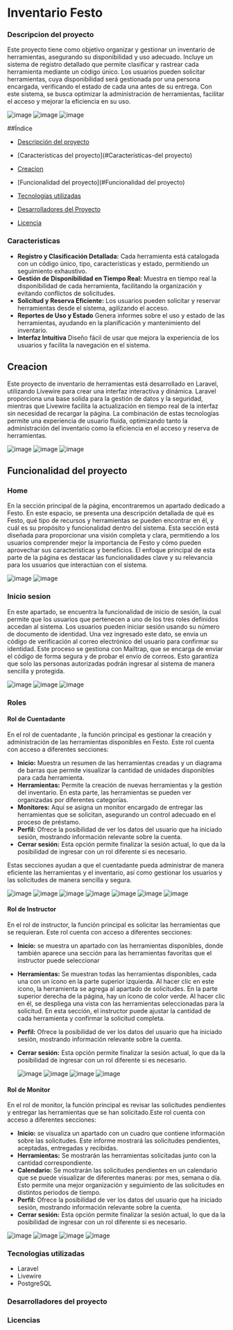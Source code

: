 

# Inventario Festo

### Descripcion del proyecto

Este proyecto tiene como objetivo organizar y gestionar un inventario de herramientas, asegurando su disponibilidad y uso adecuado. Incluye un sistema de registro detallado que permite clasificar y rastrear cada herramienta mediante un código único. Los usuarios pueden solicitar herramientas, cuya disponibilidad será gestionada por una persona encargada, verificando el estado de cada una antes de su entrega. Con este sistema, se busca optimizar la administración de herramientas, facilitar el acceso y mejorar la eficiencia en su uso.


![image](https://github.com/user-attachments/assets/c3148fdc-9c01-4c38-8e2c-a9f34018e930)
![image](https://github.com/user-attachments/assets/5f9b9f09-0269-4a63-949c-dab53e95c942)
![image](https://github.com/user-attachments/assets/56c8570e-66ca-434c-837d-37e9943b0b28)


##Índice

* [Descripción del proyecto](#Descripción-del-proyecto)

* [Características del proyecto](#Características-del proyecto)

* [Creacion](#Creacion)

* [Funcionalidad del proyecto](#Funcionalidad del proyecto)

* [Tecnologías utilizadas](#tecnologías-utilizadas)

* [Desarrolladores del Proyecto](#desarrolladores)

* [Licencia](#licencia)





### Caracteristicas

- **Registro y Clasificación Detallada:** 
Cada herramienta está catalogada con un código único, tipo, características y estado, permitiendo un seguimiento exhaustivo.
- **Gestión de Disponibilidad en Tiempo Real:**
Muestra en tiempo real la disponibilidad de cada herramienta, facilitando la organización y evitando conflictos de solicitudes.
- **Solicitud y Reserva Eficiente:**
 Los usuarios pueden solicitar y reservar herramientas desde el sistema, agilizando el acceso.
- **Reportes de Uso y Estado**
Genera informes sobre el uso y estado de las herramientas, ayudando en la planificación y mantenimiento del inventario.
- **Interfaz Intuitiva**
Diseño fácil de usar que mejora la experiencia de los usuarios y facilita la navegación en el sistema.



## Creacion

Este proyecto de inventario de herramientas está desarrollado en Laravel, utilizando Livewire para crear una interfaz interactiva y dinámica. Laravel proporciona una base solida para la gestión de datos y la seguridad, mientras que Livewire facilita la actualización en tiempo real de la interfaz sin necesidad de recargar la página. La combinación de estas tecnologías permite una experiencia de usuario fluida, optimizando tanto la administración del inventario como la eficiencia en el acceso y reserva de herramientas.

![image](https://github.com/user-attachments/assets/2030530b-8bff-4fcb-9e97-06831cc3c832)
![image](https://github.com/user-attachments/assets/cd6a956c-1911-43e7-ae76-512d8bdbbc9b)
![image](https://github.com/user-attachments/assets/0e33f577-dcac-4e66-82a4-39c352c4b9c3)




## Funcionalidad del proyecto

### Home
En la sección principal de la página, encontraremos un apartado dedicado a Festo. En este espacio, se presenta una descripción detallada de qué es Festo, qué tipo de recursos y herramientas se pueden encontrar en él, y cuál es su propósito y funcionalidad dentro del sistema. Esta sección está diseñada para proporcionar una visión completa y clara, permitiendo a los usuarios comprender mejor la importancia de Festo y cómo pueden aprovechar sus características y beneficios. El enfoque principal de esta parte de la página es destacar las funcionalidades clave y su relevancia para los usuarios que interactúan con el sistema.

![image](https://github.com/user-attachments/assets/1bc5915f-b7d8-4dff-a38a-8fe6e8c8a721)
![image](https://github.com/user-attachments/assets/bc4028f4-615e-4039-bcde-e8c93b14c47b)


### Inicio sesion

En este apartado, se encuentra la funcionalidad de inicio de sesión, la cual permite que los usuarios que pertenecen a uno de los tres roles definidos accedan al sistema. Los usuarios pueden iniciar sesión usando su número de documento de identidad. Una vez ingresado este dato, se envía un código de verificación al correo electrónico del usuario para confirmar su identidad. Este proceso se gestiona con Mailtrap, que se encarga de enviar el código de forma segura y de probar el envío de correos. Esto garantiza que solo las personas autorizadas podrán ingresar al sistema de manera sencilla y protegida.

![image](https://github.com/user-attachments/assets/622ef83f-3be5-4d12-a3fe-903d47e1569a)
![image](https://github.com/user-attachments/assets/5398494f-9a82-4bbb-8ffc-e82fe3baa246)
![image](https://github.com/user-attachments/assets/23e8de38-30a7-4af9-ac3e-916f7d34ec24)

### Roles

#### Rol de Cuentadante



En el rol de cuentadante , la función principal es gestionar la creación y administración de las herramientas disponibles en Festo. Este rol cuenta con acceso a diferentes secciones:

- **Inicio:** Muestra un resumen de las herramientas creadas y un diagrama de barras que permite visualizar la cantidad de unidades disponibles para cada herramienta.
- **Herramientas:** Permite la creación de nuevas herramientas y la gestión del inventario. En esta parte, las herramientas se pueden ver organizadas por diferentes categorías.
- **Monitores:** Aquí se asigna un monitor encargado de entregar las herramientas que se solicitan, asegurando un control adecuado en el proceso de préstamo.
- **Perfil:** Ofrece la posibilidad de ver los datos del usuario que ha iniciado sesión, mostrando información relevante sobre la cuenta.
- **Cerrar sesión:** Esta opción permite finalizar la sesión actual, lo que da la posibilidad de ingresar con un rol diferente si es necesario.
  
Estas secciones ayudan a que el cuentadante pueda administrar de manera eficiente las herramientas y el inventario, así como gestionar los usuarios y las solicitudes de manera sencilla y segura.

![image](https://github.com/user-attachments/assets/9d0d0ac2-0e07-4fe9-8841-855552ad885d)
![image](https://github.com/user-attachments/assets/af138f31-41e3-44c0-bd87-2a9a333433f6)
![image](https://github.com/user-attachments/assets/00092f59-6012-482c-8dde-b75dbea2486d)
![image](https://github.com/user-attachments/assets/82f51806-1496-43dd-8b9c-8aafc373f3b9)
![image](https://github.com/user-attachments/assets/b88f7f7d-831f-499d-8270-5655009a3583)
![image](https://github.com/user-attachments/assets/793048ed-3ef1-46e8-810d-c4d765ddd847)
![image](https://github.com/user-attachments/assets/3be264de-927e-4b34-92b0-7c1f3b07cbad)



#### Rol de Instructor

En el rol de instructor, la función principal es solicitar las herramientas que se requieran. Este rol cuenta con acceso a diferentes secciones:

- **Inicio:** se muestra un apartado con las herramientas disponibles, donde también aparece una sección para las herramientas favoritas que el instructor puede seleccionar
- **Herramientas:** Se muestran todas las herramientas disponibles, cada una con un ícono en la parte superior izquierda. Al hacer clic en este ícono, la herramienta se agrega al apartado de solicitudes.
En la parte superior derecha de la página, hay un ícono de color verde. Al hacer clic en él, se despliega una vista con las herramientas seleccionadas para la solicitud. En esta sección, el instructor puede ajustar la cantidad de cada herramienta y confirmar la solicitud completa.
- **Perfil:** Ofrece la posibilidad de ver los datos del usuario que ha iniciado sesión, mostrando información relevante sobre la cuenta.
- **Cerrar sesión:**  Esta opción permite finalizar la sesión actual, lo que da la posibilidad de ingresar con un rol diferente si es necesario.

  ![image](https://github.com/user-attachments/assets/cd44a14d-e466-4972-a1d4-ebac7fe2e908)
  ![image](https://github.com/user-attachments/assets/4289137d-2cc6-4880-a29b-628736ed8667)
  ![image](https://github.com/user-attachments/assets/f18c492f-759a-45f8-9899-4a1ce865fa6b)
  ![image](https://github.com/user-attachments/assets/00bea034-79bc-461c-a4f4-f2f76e903b8b)


#### Rol de Monitor

En el rol de monitor, la función principal es revisar las solicitudes pendientes y entregar las herramientas que se han solicitado.Este rol cuenta con acceso a diferentes secciones:
- **Inicio:** se visualiza un apartado con un cuadro que contiene información sobre las solicitudes. Este informe mostrará las solicitudes pendientes, aceptadas, entregadas y recibidas.
- **Herramientas:** Se mostrarán las herramientas solicitadas junto con la cantidad correspondiente.
- **Calendario:** Se mostrarán las solicitudes pendientes en un calendario que se puede visualizar de diferentes maneras: por mes, semana o día. Esto permite una mejor organización y seguimiento de las solicitudes en distintos periodos de tiempo.
- **Perfil:** Ofrece la posibilidad de ver los datos del usuario que ha iniciado sesión, mostrando información relevante sobre la cuenta.
- **Cerrar sesión:** Esta opción permite finalizar la sesión actual, lo que da la posibilidad de ingresar con un rol diferente si es necesario.

![image](https://github.com/user-attachments/assets/d560214f-6bb5-4d6c-a774-7c628488de48)
![image](https://github.com/user-attachments/assets/c807f0ba-ac0d-477e-a249-67d6550a5da2)
![image](https://github.com/user-attachments/assets/4a0de188-22f1-4af0-ae01-1976c1308e82)
![image](https://github.com/user-attachments/assets/bf61195d-577b-4774-9d47-443fbc7a09e7)

### Tecnologias utilizadas
- Laravel
- Livewire
- PostgreSQL

### Desarrolladores del proyecto
### Licencias






